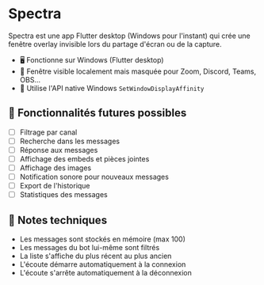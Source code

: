 # Spectra

Spectra est une app Flutter desktop (Windows pour l'instant) qui crée une fenêtre overlay invisible lors du partage d'écran ou de la capture.

- 🖥️ Fonctionne sur Windows (Flutter desktop)
- 👻 Fenêtre visible localement mais masquée pour Zoom, Discord, Teams, OBS...
- 🔌 Utilise l'API native Windows `SetWindowDisplayAffinity`

## 🎯 Fonctionnalités futures possibles

- [ ] Filtrage par canal
- [ ] Recherche dans les messages
- [ ] Réponse aux messages
- [ ] Affichage des embeds et pièces jointes
- [ ] Affichage des images
- [ ] Notification sonore pour nouveaux messages
- [ ] Export de l'historique
- [ ] Statistiques des messages

## 📝 Notes techniques

- Les messages sont stockés en mémoire (max 100)
- Les messages du bot lui-même sont filtrés
- La liste s'affiche du plus récent au plus ancien
- L'écoute démarre automatiquement à la connexion
- L'écoute s'arrête automatiquement à la déconnexion
